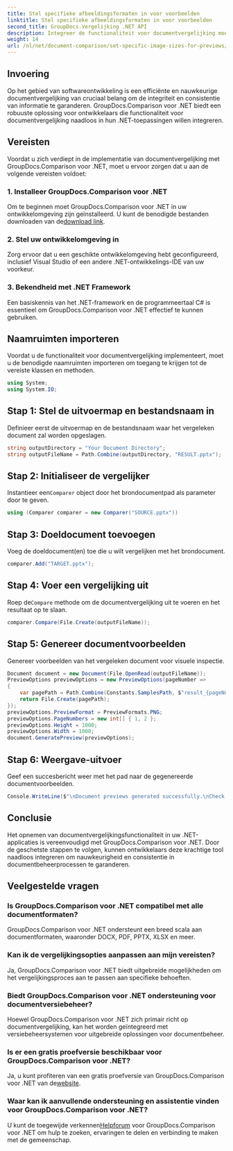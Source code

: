 ```yaml
---
title: Stel specifieke afbeeldingsformaten in voor voorbeelden
linktitle: Stel specifieke afbeeldingsformaten in voor voorbeelden
second_title: GroupDocs.Vergelijking .NET API
description: Integreer de functionaliteit voor documentvergelijking moeiteloos in uw .NET-applicaties met GroupDocs.Comparison voor .NET.
weight: 14
url: /nl/net/document-comparison/set-specific-image-sizes-for-previews/
---
```

## Invoering
Op het gebied van softwareontwikkeling is een efficiënte en nauwkeurige documentvergelijking van cruciaal belang om de integriteit en consistentie van informatie te garanderen. GroupDocs.Comparison voor .NET biedt een robuuste oplossing voor ontwikkelaars die functionaliteit voor documentvergelijking naadloos in hun .NET-toepassingen willen integreren.
## Vereisten
Voordat u zich verdiept in de implementatie van documentvergelijking met GroupDocs.Comparison voor .NET, moet u ervoor zorgen dat u aan de volgende vereisten voldoet:
### 1. Installeer GroupDocs.Comparison voor .NET
 Om te beginnen moet GroupDocs.Comparison voor .NET in uw ontwikkelomgeving zijn geïnstalleerd. U kunt de benodigde bestanden downloaden van de[download link](https://releases.groupdocs.com/comparison/net/).
### 2. Stel uw ontwikkelomgeving in
Zorg ervoor dat u een geschikte ontwikkelomgeving hebt geconfigureerd, inclusief Visual Studio of een andere .NET-ontwikkelings-IDE van uw voorkeur.
### 3. Bekendheid met .NET Framework
Een basiskennis van het .NET-framework en de programmeertaal C# is essentieel om GroupDocs.Comparison voor .NET effectief te kunnen gebruiken.

## Naamruimten importeren
Voordat u de functionaliteit voor documentvergelijking implementeert, moet u de benodigde naamruimten importeren om toegang te krijgen tot de vereiste klassen en methoden.
```csharp
using System;
using System.IO;
```
## Stap 1: Stel de uitvoermap en bestandsnaam in
Definieer eerst de uitvoermap en de bestandsnaam waar het vergeleken document zal worden opgeslagen.
```csharp
string outputDirectory = "Your Document Directory";
string outputFileName = Path.Combine(outputDirectory, "RESULT.pptx");
```
## Stap 2: Initialiseer de vergelijker
 Instantieer een`Comparer` object door het brondocumentpad als parameter door te geven.
```csharp
using (Comparer comparer = new Comparer("SOURCE.pptx"))
```
## Stap 3: Doeldocument toevoegen
Voeg de doeldocument(en) toe die u wilt vergelijken met het brondocument.
```csharp
comparer.Add("TARGET.pptx");
```
## Stap 4: Voer een vergelijking uit
 Roep de`Compare` methode om de documentvergelijking uit te voeren en het resultaat op te slaan.
```csharp
comparer.Compare(File.Create(outputFileName));
```
## Stap 5: Genereer documentvoorbeelden
Genereer voorbeelden van het vergeleken document voor visuele inspectie.
```csharp
Document document = new Document(File.OpenRead(outputFileName));
PreviewOptions previewOptions = new PreviewOptions(pageNumber =>
{
    var pagePath = Path.Combine(Constants.SamplesPath, $"result_{pageNumber}.png");
    return File.Create(pagePath);
});
previewOptions.PreviewFormat = PreviewFormats.PNG;
previewOptions.PageNumbers = new int[] { 1, 2 };
previewOptions.Height = 1000;
previewOptions.Width = 1000;
document.GeneratePreview(previewOptions);
```
## Stap 6: Weergave-uitvoer
Geef een succesbericht weer met het pad naar de gegenereerde documentvoorbeelden.
```csharp
Console.WriteLine($"\nDocument previews generated successfully.\nCheck output in {outputDirectory}.");
```

## Conclusie
Het opnemen van documentvergelijkingsfunctionaliteit in uw .NET-applicaties is vereenvoudigd met GroupDocs.Comparison voor .NET. Door de geschetste stappen te volgen, kunnen ontwikkelaars deze krachtige tool naadloos integreren om nauwkeurigheid en consistentie in documentbeheerprocessen te garanderen.
## Veelgestelde vragen
### Is GroupDocs.Comparison voor .NET compatibel met alle documentformaten?
GroupDocs.Comparison voor .NET ondersteunt een breed scala aan documentformaten, waaronder DOCX, PDF, PPTX, XLSX en meer.
### Kan ik de vergelijkingsopties aanpassen aan mijn vereisten?
Ja, GroupDocs.Comparison voor .NET biedt uitgebreide mogelijkheden om het vergelijkingsproces aan te passen aan specifieke behoeften.
### Biedt GroupDocs.Comparison voor .NET ondersteuning voor documentversiebeheer?
Hoewel GroupDocs.Comparison voor .NET zich primair richt op documentvergelijking, kan het worden geïntegreerd met versiebeheersystemen voor uitgebreide oplossingen voor documentbeheer.
### Is er een gratis proefversie beschikbaar voor GroupDocs.Comparison voor .NET?
 Ja, u kunt profiteren van een gratis proefversie van GroupDocs.Comparison voor .NET van de[website](https://releases.groupdocs.com/).
### Waar kan ik aanvullende ondersteuning en assistentie vinden voor GroupDocs.Comparison voor .NET?
 U kunt de toegewijde verkennen[Helpforum](https://forum.groupdocs.com/c/comparison/12) voor GroupDocs.Comparison voor .NET om hulp te zoeken, ervaringen te delen en verbinding te maken met de gemeenschap.